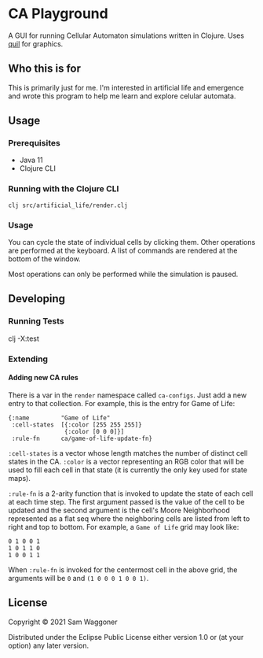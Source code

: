 # CA Playground

A GUI for running Cellular Automaton simulations written in Clojure. Uses [quil](http://quil.info/)
for graphics.

## Who this is for

This is primarily just for me. I'm interested in artificial life and emergence and wrote this
program to help me learn and explore celular automata.

## Usage
### Prerequisites
- Java 11
- Clojure CLI
### Running with the Clojure CLI
`clj src/artificial_life/render.clj`
### Usage
You can cycle the state of individual cells by clicking them. Other operations are performed at
the keyboard. A list of commands are rendered at the bottom of the window.

Most operations can only be performed while the simulation is paused.

## Developing
### Running Tests
clj -X:test

### Extending
#### Adding new CA rules
There is a var in the `render` namespace called `ca-configs`. Just add a new entry to that
collection. For example, this is the entry for Game of Life:

```
{:name         "Game of Life"
 :cell-states  [{:color [255 255 255]}
                {:color [0 0 0]}]
 :rule-fn      ca/game-of-life-update-fn}
```

`:cell-states` is a vector whose length matches the number of distinct cell states in the
CA. `:color` is a vector representing an RGB color that will be used to fill each cell in that state
(it is currently the only key used for state maps).

`:rule-fn` is a 2-arity function that is invoked to update the state of each cell at each time step.
The first argument passed is the value of the cell to be updated and the second argument is the
cell's Moore Neighborhood represented as a flat seq where the neighboring cells are listed from left
to right and top to bottom. For example, a `Game of Life` grid may look like:

```
0 1 0 0 1
1 0 1 1 0
1 0 0 1 1
```

When `:rule-fn` is invoked for the centermost cell in the above grid, the arguments will be `0` and `(1 0 0 0 1 0 0 1)`.

## License

Copyright © 2021 Sam Waggoner

Distributed under the Eclipse Public License either version 1.0 or (at
your option) any later version.
